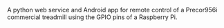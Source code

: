 A python web service and Android app for remote control of a Precor956i commercial treadmill using the GPIO pins of a Raspberry Pi.
